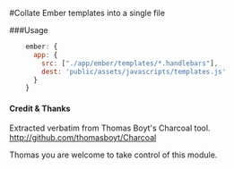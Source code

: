 #Collate Ember templates into a single file

###Usage

```js
    ember: {
      app: {
        src: ["./app/ember/templates/*.handlebars"],
        dest: 'public/assets/javascripts/templates.js'
      }
    }
```

#### Credit & Thanks
Extracted verbatim from Thomas Boyt's Charcoal tool. http://github.com/thomasboyt/Charcoal

Thomas you are welcome to take control of this module.
